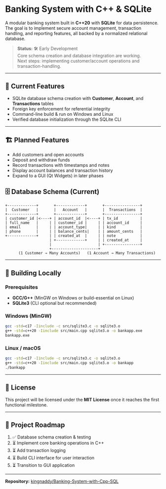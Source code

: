 # Banking System with C++ & SQLite

A modular banking system built in **C++20** with **SQLite** for data persistence.  
The goal is to implement secure account management, transaction handling, and reporting features, all backed by a normalized relational database.

> **Status:** 🛠 Early Development  
> Core schema creation and database integration are working.  
> Next steps: implementing customer/account operations and transaction-handling.

---

## 📂 Current Features
- SQLite database schema creation with **Customer**, **Account**, and **Transactions** tables
- Foreign key enforcement for referential integrity
- Command-line build & run on Windows and Linux
- Verified database initialization through the SQLite CLI

---

## 🏗 Planned Features
- Add customers and open accounts
- Deposit and withdraw funds
- Record transactions with timestamps and notes
- Display account balances and transaction history
- Expand to a GUI (Qt Widgets) in later phases


## 🗄 Database Schema (Current)

```
+-------------+       +-------------+       +----------------+
|  Customer   |       |   Account   |       |  Transactions  |
+-------------+       +-------------+       +----------------+
| customer_id |<----+ | account_id  |<----+ | tx_id          |
| full_name   |     | | customer_id |     | | account_id     |
| email       |     | | account_type|     | | kind           |
| phone       |     | | balance_cents|    | | amount_cents   |
+-------------+     | | created_at  |     | | note           |
                    | +-------------+     | | created_at     |
                    |                     | +----------------+
                    +---------------------+
      (1 Customer → Many Accounts)   (1 Account → Many Transactions)
```

---

## 🚀 Building Locally

### Prerequisites
- **GCC/G++** (MinGW on Windows or build-essential on Linux)
- **SQLite3** (CLI optional but recommended)

### Windows (MinGW)
```bash
gcc -std=c17 -Iinclude -c src/sqlite3.c -o sqlite3.o
g++ -std=c++20 -Iinclude src/main.cpp sqlite3.o -o bankapp.exe
bankapp.exe
```

### Linux / macOS
```bash
gcc -std=c17 -Iinclude -c src/sqlite3.c -o sqlite3.o
g++ -std=c++20 -Iinclude src/main.cpp sqlite3.o -o bankapp
./bankapp
```

---

## 📜 License
This project will be licensed under the **MIT License** once it reaches the first functional milestone.

---

## 📅 Project Roadmap
1. ✅ Database schema creation & testing
2. ⏳ Implement core banking operations in C++
3. ⏳ Add transaction logging
4. ⏳ Build CLI interface for user interaction
5. ⏳ Transition to GUI application

---

**Repository:** [kingnaddy/Banking-System-with-Cpp-SQL](https://github.com/kingnaddy/Banking-System-with-Cpp-SQL)
